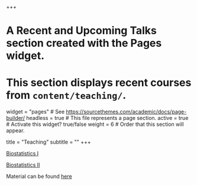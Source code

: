 +++
# A Recent and Upcoming Talks section created with the Pages widget.
# This section displays recent courses from `content/teaching/`.

widget = "pages"  # See https://sourcethemes.com/academic/docs/page-builder/
headless = true  # This file represents a page section.
active = true  # Activate this widget? true/false
weight = 6  # Order that this section will appear.

title = "Teaching"
subtitle = ""
+++

[Biostatistics I](https://www.nihes.com/course/ck020_biostatistics_i/) 

[Biostatistics II](https://www.nihes.com/course/ck020_biostatistics_ii/)

Material can be found [here](https://erandrinopoulou.github.io/Biostatistics_course/)

